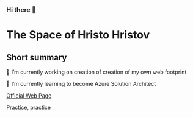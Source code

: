 ### Hi there 👋
# The Space of Hristo Hristov

## Short summary

🔭 I’m currently working on creation of creation of my own web footprint

🌱 I’m currently learning to become Azure Solution Architect

[Official Web Page](https://h111359.github.io/)

Practice, practice

<!--
**h111359/h111359** is a ✨ _special_ ✨ repository because its `README.md` (this file) appears on your GitHub profile.

Here are some ideas to get you started:

- 🔭 I’m currently working on ...
- 🌱 I’m currently learning ...
- 👯 I’m looking to collaborate on ...
- 🤔 I’m looking for help with ...
- 💬 Ask me about ...
- 📫 How to reach me: ...
- 😄 Pronouns: ...
- ⚡ Fun fact: ...
-->


